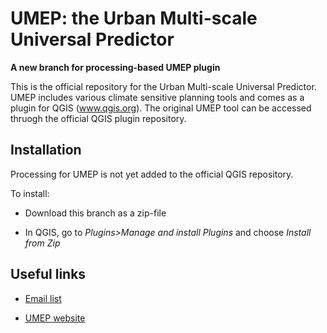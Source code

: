 # UMEP: the Urban Multi-scale Universal Predictor

**A new branch for processing-based UMEP plugin**

This is the official repository for the Urban Multi-scale Universal Predictor.
UMEP includes various climate sensitive planning tools and comes as a plugin
for QGIS (www.qgis.org). The original UMEP tool can be accessed thruogh the official
QGIS plugin repository.

## Installation
Processing for UMEP is not yet added to the official QGIS repository. 

To install:
- Download this branch as a zip-file

- In QGIS, go to *Plugins>Manage and install Plugins* and choose *Install from Zip*
 

## Useful links

- [Email list](https://www.lists.rdg.ac.uk/mailman/listinfo/met-umep)

- [UMEP website](https://umep-docs.readthedocs.io/en/latest/index.html)
